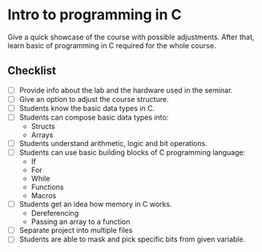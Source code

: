 # Intro to programming in C
Give a quick showcase of the course with possible adjustments.
After that, learn basic of programming in C required for the whole course.

## Checklist
 - [ ] Provide info about the lab and the hardware used in the seminar.
 - [ ] Give an option to adjust the course structure.
 - [ ] Students know the basic data types in C.
 - [ ] Students can compose basic data types into:
   * Structs
   * Arrays
 - [ ] Students understand arithmetic, logic and bit operations.
 - [ ] Students can use basic building blocks of C programming language:
   * If
   * For
   * While
   * Functions
   * Macros
 - [ ] Students get an idea how memory in C works.
   * Dereferencing
   * Passing an array to a function
 - [ ] Separate project into multiple files
 - [ ] Students are able to mask and pick specific bits from given variable.
